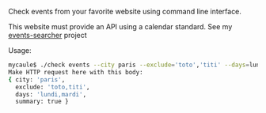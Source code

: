 Check events from your favorite website using command line interface.

This website must provide an API using a calendar standard.
See my [events-searcher](https://github.com/mycaule/events-searcher) project

Usage:
```bash
mycaule$ ./check events --city paris --exclude='toto','titi' --days=lundi,mardi --summary true
Make HTTP request here with this body:
{ city: 'paris',
  exclude: 'toto,titi',
  days: 'lundi,mardi',
  summary: true }
```
